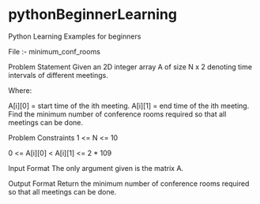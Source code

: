 # pythonBeginnerLearning
Python Learning Examples for beginners

File :-
minimum_conf_rooms

Problem Statement
Given an 2D integer array A of size N x 2 denoting time intervals of different meetings.

Where:

A[i][0] = start time of the ith meeting.
A[i][1] = end time of the ith meeting.
Find the minimum number of conference rooms required so that all meetings can be done.


Problem Constraints
1 <= N <= 10

0 <= A[i][0] < A[i][1] <= 2 * 109

Input Format
The only argument given is the matrix A.

Output Format
Return the minimum number of conference rooms required so that all meetings can be done.

